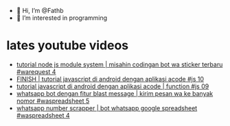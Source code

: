 - 👋 Hi, I’m @Fathb
- 👀 I’m interested in programming

# lates youtube videos
<!-- YOUTUBE:START -->
- [tutorial node js module system | misahin codingan bot wa sticker terbaru #warequest 4](https://www.youtube.com/watch?v=HQQLXM1cpnI)
- [FINISH | tutorial javascript di android dengan aplikasi acode #js 10](https://www.youtube.com/watch?v=BOhWQ9Abu6Y)
- [tutorial javascript di android dengan aplikasi acode | function #js 09](https://www.youtube.com/watch?v=3_8mk318wIc)
- [whatsapp bot dengan fitur blast message | kirim pesan wa ke banyak nomor #waspreadsheet 5](https://www.youtube.com/watch?v=Vi4Am3vOZVg)
- [whatsapp number scrapper | bot whatsapp google spreadsheet #waspreadsheet 4](https://www.youtube.com/watch?v=DVcqQzKDrds)
<!-- YOUTUBE:END -->

<!---
Fathb/Fathb is a ✨ special ✨ repository because its `README.md` (this file) appears on your GitHub profile.
You can click the Preview link to take a look at your changes.
--->
